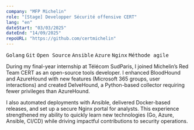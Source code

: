```yaml
---
company: "MFP Michelin"
role: "[Stage] Developper Sécurité offensive CERT"
lang: "en"
dateStart: "03/03/2025"
dateEnd: "14/09/2025"
repoURL: "https://github.com/certmichelin"
---
```


<kbd>Golang</kbd> <kbd>Git</kbd> <kbd>Open Source</kbd> <kbd>Ansible</kbd> <kbd>Azure</kbd> <kbd>Nginx</kbd> <kbd>Méthode agile</kbd>

During my final-year internship at Télécom SudParis, I joined Michelin’s Red Team CERT as an open-source tools developer. I enhanced BloodHound and AzureHound with new features (Microsoft 365 groups, user interactions) and created DelveHound, a Python-based collector requiring fewer privileges than AzureHound.

I also automated deployments with Ansible, delivered Docker-based releases, and set up a secure Nginx portal for analysts. This experience strengthened my ability to quickly learn new technologies (Go, Azure, Ansible, CI/CD) while driving impactful contributions to security operations.